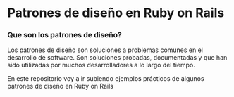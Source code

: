 # Patrones de diseño en Ruby on Rails

### Que son los patrones de diseño?
Los patrones de diseño son soluciones a problemas comunes en el desarrollo de software. Son soluciones probadas, documentadas y que han sido utilizadas por muchos desarrolladores a lo largo del tiempo.

En este repositorio voy a ir subiendo ejemplos prácticos de algunos patrones de diseño en Ruby on Rails
